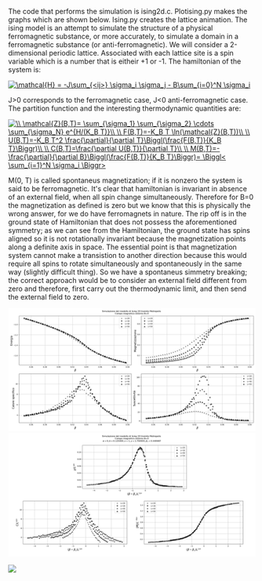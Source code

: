 The code that performs the simulation is ising2d.c. Plotising.py makes the graphs which are shown below. Ising.py creates the lattice animation.
The ising model is an attempt to simulate the structure of a physical ferromagnetic substance, or more accurately, to simulate a domain in a ferromagnetic substance (or anti-ferromagnetic).
We will consider a 2-dimensional periodic lattice. Associated with each lattice site is a spin variable which is a number that is eitheir +1 or -1.
The hamiltonian of the system is:

<a href="https://www.codecogs.com/eqnedit.php?latex=\mathcal{H}&space;=&space;-J\sum_{<ij>}&space;\sigma_i&space;\sigma_j&space;-&space;B\sum_{i=0}^N&space;\sigma_i" target="_blank"><img src="https://latex.codecogs.com/gif.latex?\mathcal{H}&space;=&space;-J\sum_{<ij>}&space;\sigma_i&space;\sigma_j&space;-&space;B\sum_{i=0}^N&space;\sigma_i" title="\mathcal{H} = -J\sum_{<ij>} \sigma_i \sigma_j - B\sum_{i=0}^N \sigma_i" /></a>

J>0 corresponds to the ferromagnetic case, J<0 anti-ferromagnetic case.
The partition function and the interesting thermodynamic quantities are:

<a href="https://www.codecogs.com/eqnedit.php?latex=\\&space;\mathcal{Z}(B,T)=&space;\sum_{\sigma_1}&space;\sum_{\sigma_2}&space;\cdots&space;\sum_{\sigma_N}&space;e^{H/(K_B&space;T)}\\&space;\\&space;F(B,T)=-K_B&space;T&space;\ln(\mathcal{Z}(B,T))\\&space;\\&space;U(B,T)=-K_B&space;T^2&space;\frac{\partial}{\partial&space;T}\Biggl(\frac{F(B,T)}{K_B&space;T}\Biggr)\\&space;\\&space;C(B,T)=\frac{\partial&space;U(B,T)}{\partial&space;T}\\&space;\\&space;M(B,T)=-\frac{\partial}{\partial&space;B}\Biggl(\frac{F(B,T)}{K_B&space;T}\Biggr)=&space;\Biggl<&space;\sum_{i=1}^N&space;\sigma_i&space;\Biggr>" target="_blank"><img src="https://latex.codecogs.com/gif.latex?\\&space;\mathcal{Z}(B,T)=&space;\sum_{\sigma_1}&space;\sum_{\sigma_2}&space;\cdots&space;\sum_{\sigma_N}&space;e^{H/(K_B&space;T)}\\&space;\\&space;F(B,T)=-K_B&space;T&space;\ln(\mathcal{Z}(B,T))\\&space;\\&space;U(B,T)=-K_B&space;T^2&space;\frac{\partial}{\partial&space;T}\Biggl(\frac{F(B,T)}{K_B&space;T}\Biggr)\\&space;\\&space;C(B,T)=\frac{\partial&space;U(B,T)}{\partial&space;T}\\&space;\\&space;M(B,T)=-\frac{\partial}{\partial&space;B}\Biggl(\frac{F(B,T)}{K_B&space;T}\Biggr)=&space;\Biggl<&space;\sum_{i=1}^N&space;\sigma_i&space;\Biggr>" title="\\ \mathcal{Z}(B,T)= \sum_{\sigma_1} \sum_{\sigma_2} \cdots \sum_{\sigma_N} e^{H/(K_B T)}\\ \\ F(B,T)=-K_B T \ln(\mathcal{Z}(B,T))\\ \\ U(B,T)=-K_B T^2 \frac{\partial}{\partial T}\Biggl(\frac{F(B,T)}{K_B T}\Biggr)\\ \\ C(B,T)=\frac{\partial U(B,T)}{\partial T}\\ \\ M(B,T)=-\frac{\partial}{\partial B}\Biggl(\frac{F(B,T)}{K_B T}\Biggr)= \Biggl< \sum_{i=1}^N \sigma_i \Biggr>" /></a>

M(0, T) is called spontaneus magnetization; if it is nonzero the system is said to be ferromagnetic.
It's clear that hamiltonian is invariant in absence of an external field, when all spin change simultaneously. 
Therefore for B=0 the magnetization as defined is zero but we know that this is physically the wrong answer, for we do have ferromagnets in nature.
The rip off is in the ground state of Hamiltonian that does not possess the aforementioned symmetry; as we can see from the Hamiltonian, the ground state has spins aligned so it is not rotationally invariant because the magnetization points along a definite axis in space.
The essential point is that magnetization system cannot make a transistion to another direction because this would require all spins to rotate simultaneously and spontaneously in the same way (slightly difficult thing).
So we have a spontaneus simmetry breaking; the correct  approach would be to consider an external field different from zero and therefore, first carry out the thermodynamic limit, and then send the external field to zero.



![](plots/ising.png)
![](plots/indici_ising.png)

![](plots/raffr.gif)
